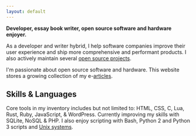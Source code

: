 ```yaml
---
layout: default
---
```



**Developer, essay book writer, open source software and hardware enjoyer.**

As a developer and writer hybrid, I help software companies improve their user experience and ship more comprehensive and performant products. I also actively maintain several [open source projects](/projects).

I'm passionate about open source software and hardware. This website stores a growing collection of my e-[articles](/posts/).

## Skills & Languages

Core tools in my inventory includes but not limited to: HTML, CSS, C, Lua, Rust, Ruby, JavaScript, & WordPress. Currently improving my skills with SQLite, NoSQL & PHP. I also enjoy scripting with Bash, Python 2 and Python 3 scripts and [Unix systems](## ).

